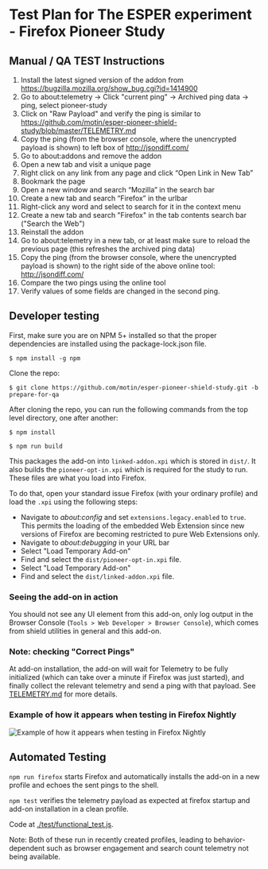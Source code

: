 # Test Plan for The ESPER experiment - Firefox Pioneer Study

## Manual / QA TEST Instructions

1. Install the latest signed version of the addon from https://bugzilla.mozilla.org/show_bug.cgi?id=1414900
1. Go to about:telemetry -> Click "current ping" -> Archived ping data -> ping, select pioneer-study
1. Click on "Raw Payload" and verify the ping is similar to https://github.com/motin/esper-pioneer-shield-study/blob/master/TELEMETRY.md
1. Copy the ping (from the browser console, where the unencrypted payload is shown) to left box of  http://jsondiff.com/
1. Go to about:addons and remove the addon
1. Open a new tab and visit a unique page 
1. Right click on any link from any page and click “Open Link in New Tab”
1. Bookmark the page
1. Open a new window and search “Mozilla” in the search bar
1. Create a new tab and search “Firefox” in the urlbar
1. Right-click any word and select to search for it in the context menu
1. Create a new tab and search "Firefox" in the tab contents search bar ("Search the Web")
1. Reinstall the addon
1. Go to about:telemetry in a new tab, or at least make sure to reload the previous page (this refreshes the archived ping data)
1. Copy the ping (from the browser console, where the unencrypted payload is shown) to the right side of the above online tool: http://jsondiff.com/
1. Compare the two pings using the online tool
1. Verify values of some fields are changed in the second ping. 

## Developer testing 

First, make sure you are on NPM 5+ installed so that the proper dependencies are installed using the package-lock.json file.

`$ npm install -g npm`

Clone the repo:

`$ git clone https://github.com/motin/esper-pioneer-shield-study.git -b prepare-for-qa`

After cloning the repo, you can run the following commands from the top level directory, one after another:

`$ npm install`

`$ npm run build`

This packages the add-on into `linked-addon.xpi` which is stored in `dist/`. It also builds the `pioneer-opt-in.xpi` which is required for the study to run. These files are what you load into Firefox.

To do that, open your standard issue Firefox (with your ordinary profile) and load the `.xpi` using the following steps:

* Navigate to *about:config* and set `extensions.legacy.enabled` to `true`. This permits the loading of the embedded Web Extension since new versions of Firefox are becoming restricted to pure Web Extensions only.
* Navigate to *about:debugging* in your URL bar
* Select "Load Temporary Add-on"
* Find and select the `dist/pioneer-opt-in.xpi` file.
* Select "Load Temporary Add-on"
* Find and select the `dist/linked-addon.xpi` file.

### Seeing the add-on in action

You should not see any UI element from this add-on, only log output in the Browser Console (`Tools > Web Developer > Browser Console`), which comes from shield utilities in general and this add-on.

### Note: checking "Correct Pings"

At add-on installation, the add-on will wait for Telemetry to be fully initialized 
(which can take over a minute if Firefox was just started), and finally collect the relevant telemetry and send a ping with that payload.
See [TELEMETRY.md](./TELEMETRY.md) for more details. 

### Example of how it appears when testing in Firefox Nightly

![Example of how it appears when testing in Firefox Nightly](https://user-images.githubusercontent.com/793037/33172067-4fd68b42-d057-11e7-8f38-4185d60831ce.png)

## Automated Testing

`npm run firefox` starts Firefox and automatically installs the add-on in a new profile and echoes the sent pings to the shell.

`npm test` verifies the telemetry payload as expected at firefox startup and add-on installation in a clean profile.

Code at [./test/functional_test.js](./test/functional_test.js).

Note: Both of these run in recently created profiles, leading to behavior-dependent such as browser engagement and search count telemetry not being available.  

